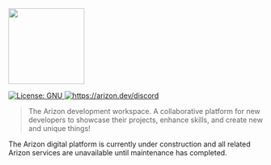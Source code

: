 <div align="left"><img height="150" style="margin: 0; padding:0" src="https://user-images.githubusercontent.com/37771600/216801652-e1885d49-d256-4c8c-8632-f502c445cde1.png"></div>
<p>
  <a href="#" target="_blank">
    <img alt="License: GNU" src="https://img.shields.io/badge/license-%20%20GNU%20GPLv3%20-green?style=plastic" />
  </a>
  <a href="https://arizon.dev/discord" target="_blank">
    <img alt="https://arizon.dev/discord" src="https://img.shields.io/discord/826239258590969897?logo=discord&style=social" />
  </a>
</p>

> The Arizon development workspace. A collaborative platform for new developers to showcase their projects, enhance skills, and create new and unique things!

The Arizon digital platform is currently under construction and all related Arizon services are unavailable until maintenance has completed.
